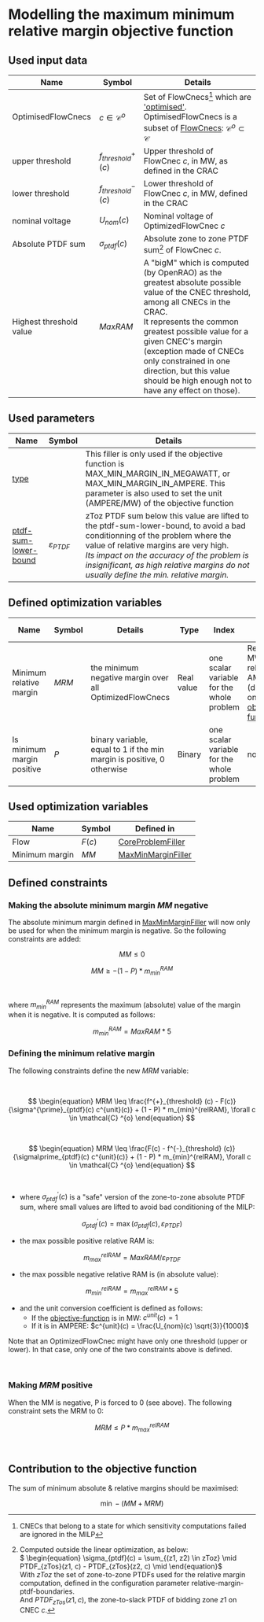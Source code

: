# Modelling the maximum minimum relative margin objective function

## Used input data

| Name                     | Symbol                    | Details                                                                                                                                                                                                                                                                                                                                                |
|--------------------------|---------------------------|--------------------------------------------------------------------------------------------------------------------------------------------------------------------------------------------------------------------------------------------------------------------------------------------------------------------------------------------------------|
| OptimisedFlowCnecs       | $c \in \mathcal{C} ^{o}$  | Set of FlowCnecs[^1] which are ['optimised'](/input-data/crac/json.md#optimised-and-monitored-cnecs). OptimisedFlowCnecs is a subset of [FlowCnecs](core-problem-filler.md#used-input-data): $\mathcal{C} ^{o} \subset \mathcal{C}$                                                                                                                    |
| upper threshold          | $f^{+}_{threshold} (c)$   | Upper threshold of FlowCnec $c$, in MW, as defined in the CRAC                                                                                                                                                                                                                                                                                         |
| lower threshold          | $f^{-}_{threshold} (c)$   | Lower threshold of FlowCnec $c$, in MW, defined in the CRAC                                                                                                                                                                                                                                                                                            |
| nominal voltage          | $U_{nom}(c)$              | Nominal voltage of OptimizedFlowCnec $c$                                                                                                                                                                                                                                                                                                               |
| Absolute PTDF sum        | $\sigma_{ptdf}(c)$        | Absolute zone to zone PTDF sum[^2] of FlowCnec $c$.                                                                                                                                                                                                                                                                                                    |
| Highest threshold value  | $MaxRAM$                  | A "bigM" which is computed (by OpenRAO) as the greatest absolute possible value of the CNEC threshold, among all CNECs in the CRAC. <br> It represents the common greatest possible value for a given CNEC's margin (exception made of CNECs only constrained in one direction, but this value should be high enough not to have any effect on those). |

[^1]: CNECs that belong to a state for which sensitivity computations failed are ignored in the MILP  
[^2]: Computed outside the linear optimization, as below: <br> $ \begin{equation} \sigma_{ptdf}(c) = \sum_{(z1, z2) \in
zToz} \mid PTDF_{zTos}(z1, c) - PTDF_{zTos}(z2, c) \mid \end{equation}$ <br>With $zToz$ the set of zone-to-zone PTDFs
used for the relative margin computation, defined in the configuration parameter relative-margin-ptdf-boundaries. <br>
And $PTDF_{zTos}(z1, c)$, the zone-to-slack PTDF of bidding zone $z1$ on CNEC $c$.

## Used parameters

| Name                                                                   | Symbol               | Details                                                                                                                                                                                                                                                                                                          |
|------------------------------------------------------------------------|----------------------|------------------------------------------------------------------------------------------------------------------------------------------------------------------------------------------------------------------------------------------------------------------------------------------------------------------|
| [type](/parameters/parameters.md#type)                                 |                      | This filler is only used if the objective function is MAX_MIN_MARGIN_IN_MEGAWATT, or MAX_MIN_MARGIN_IN_AMPERE. This parameter is also used to set the unit (AMPERE/MW) of the objective function                                                                                                                 |
| [ptdf-sum-lower-bound](/parameters/parameters.md#ptdf-sum-lower-bound) | $\varepsilon_{PTDF}$ | zToz PTDF sum below this value are lifted to the ptdf-sum-lower-bound, to avoid a bad conditionning of the problem where the value of relative margins are very high. <br>*Its impact on the accuracy of the problem is insignificant, as high relative margins do not usually define the min. relative margin.* |

## Defined optimization variables

| Name                       | Symbol | Details                                                                | Type       | Index                                     | Unit                                                                                                                       | Lower bound | Upper bound |
|----------------------------|--------|------------------------------------------------------------------------|------------|-------------------------------------------|----------------------------------------------------------------------------------------------------------------------------|-------------|-------------|
| Minimum relative margin    | $MRM$  | the minimum negative margin over all OptimizedFlowCnecs                | Real value | one scalar variable for the whole problem | Relative MW or relative AMPERE (depending on [objective-function](/parameters/parameters.md#objective-function-parameters) | 0           | $+\infty$   |
| Is minimum margin positive | $P$    | binary variable, equal to 1 if the min margin is positive, 0 otherwise | Binary     | one scalar variable for the whole problem | no unit                                                                                                                    | 0           | 1           |

## Used optimization variables

| Name           | Symbol | Defined in                                                                    |
|----------------|--------|-------------------------------------------------------------------------------|
| Flow           | $F(c)$ | [CoreProblemFiller](core-problem-filler.md#defined-optimization-variables)    |
| Minimum margin | $MM$   | [MaxMinMarginFiller](max-min-margin-filler.md#defined-optimization-variables) |

## Defined constraints

### Making the absolute minimum margin $MM$ negative

The absolute minimum margin defined in [MaxMinMarginFiller](max-min-margin-filler.md#defined-optimization-variables) will
now only be used for when the minimum margin is negative. So the following constraints are added:

$$
\begin{equation}
MM \leq 0
\end{equation}
$$

$$
\begin{equation}
MM \geq -(1 - P) * m_{min}^{RAM}
\end{equation}
$$

<br>

where $m_{min}^{RAM}$ represents the maximum (absolute) value of the margin when it is negative. It is computed as
follows:

$$
m_{min}^{RAM} = MaxRAM * 5
$$

### Defining the minimum relative margin

The following constraints define the new $MRM$ variable:

<br>

$$
\begin{equation}
MRM \leq \frac{f^{+}_{threshold} (c) - F(c)}{\sigma^{\prime}_{ptdf}(c) c^{unit}(c)} + (1 - P) * m_{min}^{relRAM},
\forall c \in \mathcal{C} ^{o}
\end{equation}
$$

<br>

$$
\begin{equation}
MRM \leq \frac{F(c) - f^{-}_{threshold} (c)}{\sigma\prime_{ptdf}(c) c^{unit}(c)} + (1 - P) * m_{min}^{relRAM}, \forall c
\in \mathcal{C} ^{o}
\end{equation}
$$

<br>

- where $\sigma^{\prime}_{ptdf}(c)$ is a "safe" version of the zone-to-zone absolute PTDF sum, where small values are
  lifted to avoid bad conditioning of the MILP:  

$$\sigma^{\prime}_{ptdf}(c) = \max{(\sigma_{ptdf}(c), \varepsilon_{PTDF})} $$

- the max possible positive relative RAM is:  

$$m_{max}^{relRAM} = MaxRAM / \varepsilon_{PTDF}$$

- the max possible negative relative RAM is (in absolute value):  

$$m_{min}^{relRAM} = m_{max}^{relRAM} * 5$$

- and the unit conversion coefficient is defined as follows:
    - If the [objective-function](/parameters/parameters.md#objective-function-parameters) is in MW: $c^{unit}(c) = 1$
    - If it is in AMPERE: $c^{unit}(c) = \frac{U_{nom}(c) \sqrt{3}}{1000}$

Note that an OptimizedFlowCnec might have only one threshold (upper or lower). In that case, only one of the two
constraints above is defined.

<br>

### Making $MRM$ positive

When the MM is negative, P is forced to 0 (see above). The following constraint sets the MRM to 0:

$$
\begin{equation}
MRM \leq P * m_{max}^{relRAM}
\end{equation}
$$

<br>

## Contribution to the objective function

The sum of minimum absolute & relative margins should be maximised:

$$
\begin{equation}
\min -(MM + MRM)
\end{equation}
$$